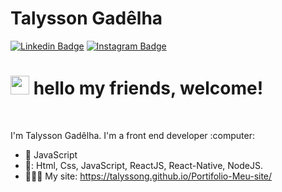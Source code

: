 <h1> Talysson Gadêlha </h1>


[![Linkedin Badge](https://img.shields.io/badge/-Linkedin-6633cc?style=for-the-badge&logo=Linkedin&logoColor=white&link=https://www.linkedin.com/in/talysson-gadêlha-a174561b3/)](https://www.linkedin.com/in/talysson-gadêlha-a174561b3/)
[![Instagram Badge](https://img.shields.io/badge/-Instagram-6633cc?style=for-the-badge&logo=Instagram&logoColor=white&link=https://www.instagram.com/talyssongl/?hl=pt-br)](https://www.instagram.com/talyssongl/?hl=pt-br) 



# <img src="https://media.giphy.com/media/hvRJCLFzcasrR4ia7z/giphy.gif" width="30px"> hello my friends, welcome! <br>
<br>
<p>
I'm Talysson Gadêlha.
I'm a front end  developer :computer:
</p>

- :yellow_heart: JavaScript
- 🚀:   Html, Css, JavaScript, ReactJS, React-Native, NodeJS.
- 👨🏻‍💻 My site: https://talyssong.github.io/Portifolio-Meu-site/
